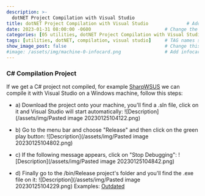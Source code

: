 ```yaml
---
description: >-
  dotNET Project Compilation with Visual Studio
title: dotNET Project Compilation with Visual Studio              # Add title here
date: 2023-01-31 08:00:00 -0600                           # Change the date to match completion date
categories: [05 utilities, dotNET Project Compilation with Visual Studio]                     # Change Templates to Writeup
tags: [utilities, dotNET, compilation, visual studio]     # TAG names should always be lowercase; replace template with writeup, and add relevant tags
show_image_post: false                                    # Change this to true
#image: /assets/img/machine-0-infocard.png                # Add infocard image here for post preview image
---
```

### C# Compilation Project

If we get a C# project not compiled, for example [SharpWSUS](https://github.com/nettitude/SharpWSUS) we can compile it with Visual Studio on a Windows machine, follow this steps:

- a) Download the project onto your machine, you'll find a .sln file, click on it and Visual Studio will start automatically:
![Description](/assets/img/Pasted image 20230125104122.png)

- b) Go to the menu bar and choose "Release" and then click on the green play button:
![Description](/assets/img/Pasted image 20230125104802.png)

- c) If the following message appears, click on "Stop Debugging":
![Description](/assets/img/Pasted image 20230125104842.png)

- d) Finally go to the /bin/Release project's folder and you'll find the .exe file on it: 
![Description](/assets/img/Pasted image 20230125104229.png)
Examples:
[Outdated](https://shuciran.github.io/posts/Outdated/#fnref:dotnet-compilation)